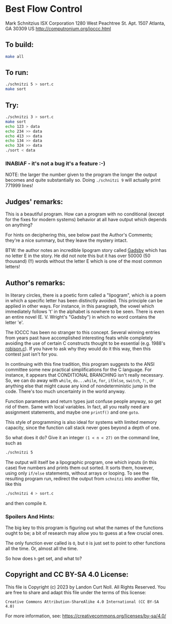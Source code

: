 # Best Flow Control

Mark Schnitzius
ISX Corporation
1280 West Peachtree St. Apt. 1507
Atlanta, GA 30309
US
<http://computronium.org/ioccc.html>


## To build:

```sh
make all
```


## To run:

```sh
./schnitzi 5 > sort.c
make sort
```


## Try:

```sh
./schnitzi 3 > sort.c
make sort
echo 123 > data
echo 234 >> data
echo 413 >> data
echo 134 >> data
echo 324 >> data
./sort < data
```

### INABIAF - it's not a bug it's a feature :-)

NOTE: the larger the number given to the program the longer the output becomes
and quite substantially so.  Doing `./schnitzi 9` will actually print 771999
lines!


## Judges' remarks:

This is a beautiful program.  How can a program with no conditional (except for
the fixes for modern systems) behavior at all have output which
depends on anything?

For hints on deciphering this, see below past the Author's Comments;
they're a nice summary, but they leave the mystery intact.

BTW: the author notes an incredible lipogram story called
[Gadsby](https://www.gutenberg.org/cache/epub/47342/pg47342.txt) which has no
letter E in the story. He did not note this but it has over 50000 (50 thousand)
(!!) words without the letter E which is one of the most common letters!


## Author's remarks:

In literary circles, there is a poetic form called a "lipogram",
which is a poem in which a specific letter has been distinctly
avoided.  This principle can be applied in other ways.  For
instance, in this paragraph, the vowel which immediately follows
't' in the alphabet is nowhere to be seen.  There is even an
entire novel (E. V. Wright's "Gadsby") in which no word contains
the letter 'e'.

The IOCCC has been no stranger to this concept.  Several winning entries from
years past have accomplished interesting feats while completely avoiding the use
of certain C constructs thought to be essential (e.g. 1988's
[robison.c](//1988/robison/robison.c)).  If you have to ask why they would do it
this way, then this contest just isn't for you.

In continuing with this fine tradition, this program suggests to the ANSI
committee some new practical simplifications for the C language.  For instance,
it appears that CONDITIONAL BRANCHING isn't really necessary.  So, we can do
away with `while`, `do...while`, `for`, `if`/`else`, `switch`, `?:`, or anything
else that might cause any kind of nondeterministic jump in the code.  There's
too much uncertainty in the world anyway.

Function parameters and return types just confuse people anyway, so
get rid of them.  Same with local variables.  In fact, all you really
need are assignment statements, and maybe one `printf()` and one `goto`.

This style of programming is also ideal for systems with limited
memory capacity, since the function call stack never goes beyond
a depth of one.

So what does it do?  Give it an integer `(1 < n < 27)` on the command
line, such as

```sh
./schnitzi 5
```

The output will itself be a lipographic program, one which inputs
(in this case) five numbers and prints them out sorted.  It sorts
them, however, using only `if/else` statements, without arrays or
looping.  To see the resulting program run, redirect the output from
`schnitzi` into another file, like this

```sh
./schnitzi 4 > sort.c
```

and then compile it.

### Spoilers And Hints:

The big key to this program is figuring out what the names of the
functions ought to be; a bit of research may allow you to guess at
a few crucial ones.

The only function ever called is `O`, but `O` is just set to point to
other functions all the time.  Or, almost all the time.

So how does `h` get set, and what to?


## Copyright and CC BY-SA 4.0 License:

This file is Copyright (c) 2023 by Landon Curt Noll.  All Rights Reserved.
You are free to share and adapt this file under the terms of this license:

    Creative Commons Attribution-ShareAlike 4.0 International (CC BY-SA 4.0)

For more information, see: https://creativecommons.org/licenses/by-sa/4.0/

